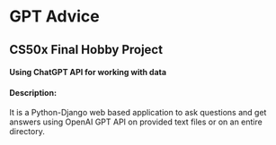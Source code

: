 # GPT Advice

## CS50x Final Hobby Project

#### Using ChatGPT API for working with data

#### Description:

It is a Python-Django web based application to ask questions and get answers using OpenAI GPT API on provided text files or on an entire directory.